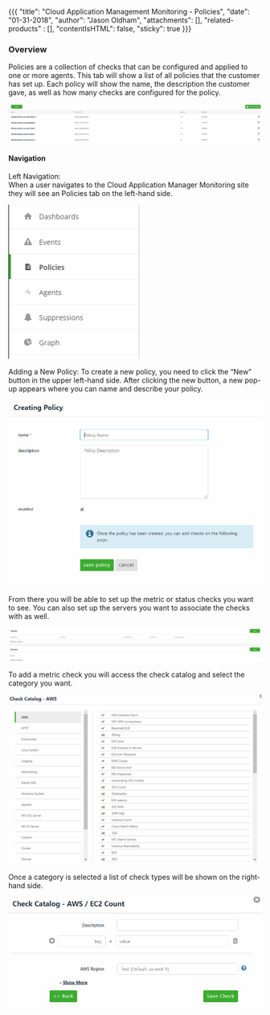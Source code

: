 {{{
  "title": "Cloud Application Management Monitoring - Policies",
  "date": "01-31-2018",
  "author": "Jason Oldham",
  "attachments": [],
  "related-products" : [],
  "contentIsHTML": false,
  "sticky": true
}}}

### Overview
Policies are a collection of checks that can be configured and applied to one or more agents.  This tab will show a list of all policies that the customer has set up.  Each policy will show the name, the description the customer gave, as well as how many checks are configured for the policy.

![PolicyPage](../../images/PolicyPage.PNG)

#### Navigation 

Left Navigation:  
When a user navigates to the Cloud Application Manager Monitoring site they will see an Policies tab on the left-hand side.

![PolicyLeftNav](../../images/PolicyLeftNav.PNG)

Adding a New Policy:
To create a new policy, you need to click the “New” button in the upper left-hand side.  After clicking the new button, a new pop-up appears where you can name and describe your policy.

![CreatePolicy](../../images/CreatePolicy.PNG)

From there you will be able to set up the metric or status checks you want to see.  You can also set up the servers you want to associate the checks with as well.

![AddPolicyCheckandServer](../../images/AddPolicyCheckandServer.PNG)

To add a metric check you will access the check catalog and select the category you want.

![PolicyCheckCatalog](../../images/PolicyCheckCatalog.PNG)

Once a category is selected a list of check types will be shown on the right-hand side.  

![PolicyCheckDetail](../../images/PolicyCheckDetail.png)
